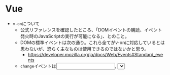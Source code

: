 # Vue
- `v-on`について
  - 公式リファレンスを確認したところ、「DOMイベントの購読、イベント発火時のJavaScriptの実行が可能になる」、とのこと。
  - DOMの標準イベントは次の通り。これら全てがv-onに対応しているとは思わないが、恐らく主なものは使用できるのではないかと思う。
    - https://developer.mozilla.org/ja/docs/Web/Events#Standard_events
  - `change`イベントは<input>, <select>, <textarea> 要素において、ユーザーによる要素の値の変更が確定したときに発生する、とのこと。詳細は次のリンクを参照
    - https://developer.mozilla.org/ja/docs/Web/API/HTMLElement/change_event
